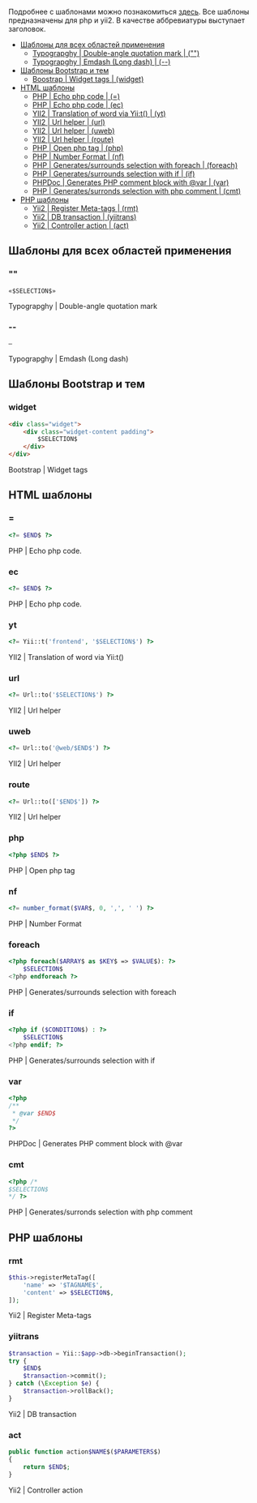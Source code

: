Подробнее с шаблонами можно познакомиться [здесь](https://www.jetbrains.com/help/phpstorm/2016.1/live-templates.html).
Все шаблоны предназначены для php и yii2. В качестве аббревиатуры выступает заголовок.

- [Шаблоны для всех областей применения](#Шаблоны-для-всех-областей-применения)
    - [Typograpghy | Double-angle quotation mark | ("")](#Шаблоны-для-всех-областей-применения)
    - [Typograpghy | Emdash (Long dash) | (--)](#--)
- [Шаблоны Bootstrap и тем](Шаблоны-bootstrap-и-тем)
    - [Boostrap | Widget tags | (widget)](#widget)
- [HTML шаблоны](#html-шаблоны)
    - [PHP | Echo php code | (=)](#-1)
    - [PHP | Echo php code | (ec)](#ec)
    - [YII2 | Translation of word via Yii:t() | (yt)](#yt)
    - [YII2 | Url helper | (url)](#url)
    - [YII2 | Url helper | (uweb)](#uweb)
    - [YII2 | Url helper | (route)](#route)
    - [PHP | Open php tag | (php)](#php)
    - [PHP | Number Format | (nf)](#nf)
    - [PHP | Generates/surrounds selection with foreach | (foreach)](#foreach)
    - [PHP | Generates/surrounds selection with if | (if)](#if)
    - [PHPDoc | Generates PHP comment block with @var | (var)](#var)
    - [PHP | Generates/surronds selection with php comment | (cmt)](#cmt)
- [PHP шаблоны](#php-шаблоны)
    - [Yii2 | Register Meta-tags | (rmt)](#rmt)
    - [Yii2 | DB transaction | (yiitrans)](#yiitrans)
    - [Yii2 | Controller action | (act)](#act)

## Шаблоны для всех областей применения


### "" 
```
«$SELECTION$»
```
Typograpghy | Double-angle quotation mark

### --
```
—
```
Typograpghy | Emdash (Long dash)

## Шаблоны Bootstrap и тем

### widget
```html
<div class="widget">
    <div class="widget-content padding">
        $SELECTION$
    </div>
</div>
```
Bootstrap | Widget tags

## HTML шаблоны

### =
```php
<?= $END$ ?>
```
PHP | Echo php code.

### ec
```php
<?= $END$ ?>
```
PHP | Echo php code.

### yt
```php
<?= Yii::t('frontend', '$SELECTION$') ?>
```
YII2 | Translation of word via Yii:t()

### url
```php
<?= Url::to('$SELECTION$') ?>
```
YII2 | Url helper

### uweb
```php
<?= Url::to('@web/$END$') ?>
```
YII2 | Url helper

### route
```php
<?= Url::to(['$END$']) ?>
```
YII2 | Url helper

### php
```php
<?php $END$ ?>
```
PHP | Open php tag

### nf
```php
<?= number_format($VAR$, 0, ',', ' ') ?>
```
PHP | Number Format

### foreach
```php
<?php foreach($ARRAY$ as $KEY$ => $VALUE$): ?>
    $SELECTION$
<?php endforeach ?>
```
PHP | Generates/surrounds selection with foreach

### if
```php
<?php if ($CONDITION$) : ?>
    $SELECTION$
<?php endif; ?>
```
PHP | Generates/surrounds selection with if

### var
```php
<?php
/**
 * @var $END$
 */
?>
```
PHPDoc | Generates PHP comment block with @var

### cmt
```php
<?php /*
$SELECTION$
*/ ?>
```
PHP | Generates/surronds selection with php comment

## PHP шаблоны

### rmt
```php
$this->registerMetaTag([
    'name' => '$TAGNAME$',
    'content' => $SELECTION$,
]);
```
Yii2 | Register Meta-tags

### yiitrans
```php
$transaction = Yii::$app->db->beginTransaction();
try {
    $END$
    $transaction->commit();
} catch (\Exception $e) {
    $transaction->rollBack();
}
```

Yii2 | DB transaction

### act
```php
public function action$NAME$($PARAMETERS$)
{
    return $END$;
}
```

Yii2 | Controller action

